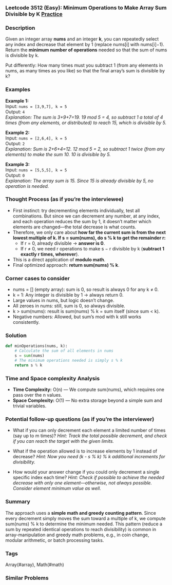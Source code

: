 ### Leetcode 3512 (Easy): Minimum Operations to Make Array Sum Divisible by K [Practice](https://leetcode.com/problems/minimum-operations-to-make-array-sum-divisible-by-k)

### Description  
Given an integer array **nums** and an integer **k**, you can repeatedly select any index and decrease that element by 1 (replace nums[i] with nums[i]−1).  
Return the **minimum number of operations** needed so that the sum of nums is divisible by k.

Put differently: How many times must you subtract 1 (from any elements in nums, as many times as you like) so that the final array’s sum is divisible by k?

### Examples  

**Example 1:**  
Input: `nums = [3,9,7], k = 5`  
Output: `4`  
*Explanation: The sum is 3+9+7=19. 19 mod 5 = 4, so subtract 1 a total of 4 times (from any elements, or distributed) to reach 15, which is divisible by 5.*

**Example 2:**  
Input: `nums = [2,6,4], k = 5`  
Output: `2`  
*Explanation: Sum is 2+6+4=12. 12 mod 5 = 2, so subtract 1 twice (from any elements) to make the sum 10. 10 is divisible by 5.*

**Example 3:**  
Input: `nums = [5,5,5], k = 5`  
Output: `0`  
*Explanation: The array sum is 15. Since 15 is already divisible by 5, no operation is needed.*

### Thought Process (as if you’re the interviewee)  
- First instinct: try decrementing elements individually, test all combinations. But since we can decrement any number, at any index, and each operation reduces the sum by 1, it doesn’t matter which elements are changed—the total decrease is what counts.
- Therefore, we only care about **how far the current sum is from the next lowest multiple of k. If s = sum(nums), do s % k to get the remainder r:**  
  - If r = 0, already divisible → **answer is 0**.
  - If r ≠ 0, we need r operations to make s − r divisible by k (**subtract 1 exactly r times, wherever**).
- This is a direct application of **modulo math**.
- Final optimized approach: **return sum(nums) % k**.

### Corner cases to consider  
- nums = [] (empty array): sum is 0, so result is always 0 for any k ≠ 0.
- k = 1: Any integer is divisible by 1 → always return 0.
- Large values in nums, but logic doesn’t change.
- All zeroes in nums: still, sum is 0, so always divisible.
- k > sum(nums): result is sum(nums) % k = sum itself (since sum < k).
- Negative numbers: Allowed, but sum’s mod with k still works consistently.

### Solution

```python
def minOperations(nums, k):
    # Calculate the sum of all elements in nums
    s = sum(nums)
    # The minimum operations needed is simply s % k
    return s % k
```

### Time and Space complexity Analysis  

- **Time Complexity:** O(n) — We compute sum(nums), which requires one pass over the n values.
- **Space Complexity:** O(1) — No extra storage beyond a simple sum and trivial variables.

### Potential follow-up questions (as if you’re the interviewer)  

- What if you can only decrement each element a limited number of times (say up to m times)?
  *Hint: Track the total possible decrement, and check if you can reach the target with the given limits.*

- What if the operation allowed is to increase elements by 1 instead of decrease?
  *Hint: Now you need (k - s % k) % k additional increments for divisibility.*

- How would your answer change if you could only decrement a single specific index each time?
  *Hint: Check if possible to achieve the needed decrease with only one element—otherwise, not always possible. Consider element minimum value as well.*

### Summary
The approach uses a **simple math and greedy counting pattern**. Since every decrement simply moves the sum toward a multiple of k, we compute sum(nums) % k to determine the minimum needed. This pattern (reduce a sum by repeated identical operations to reach divisibility) is common in array-manipulation and greedy math problems, e.g., in coin change, modular arithmetic, or batch processing tasks.

### Tags
Array(#array), Math(#math)

### Similar Problems
